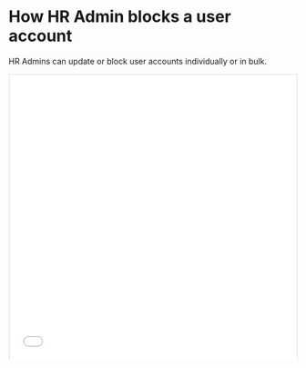 
How HR Admin blocks a user account
==========

HR Admins can update or block user accounts individually or in bulk. 

<p style="border: 2px solid #ebebeb; min-width: 100%; border-bottom: 0 none; height: 501px;"><iframe style="border: 0 none; min-width: 100%" src="//www.iorad.com/player/106915/Self-Service-Portal-Blocking-User-Account?src=iframe" width="100%" height="500px" allowfullscreen="true"></iframe></p><p style="display: none;"><p style="display: none;">As the HR Administrator, go to the&amp;nbsp;&lt;b&gt;&lt;i&gt;Self Service Portal&amp;nbsp;&amp;nbsp;&lt;/i&gt;&lt;/b&gt;on&lt;b&gt;&lt;i&gt;&amp;nbsp;&lt;/i&gt;&lt;/b&gt;the main CiviHR dashboard. This take you to the Self Service Portal Page.&lt;br&gt;&lt;br&gt;Click &lt;b&gt;&lt;i&gt;SELF SERVICE PORTAL&lt;/i&gt;&lt;/b&gt;&lt;br&gt;</p><p style="display: none;">From the Self Service Portal Page, go to the&amp;nbsp;&lt;b&gt;&lt;i&gt;Cog icon&lt;/i&gt;&lt;/b&gt;&amp;nbsp;and click on&amp;nbsp;&lt;b&gt;&lt;i&gt;Manage Users&lt;/i&gt;&lt;/b&gt;&lt;br&gt;</p><p style="display: none;">For this tutorial, we are blocking an individual user. &lt;br&gt;Check the box next to the Username of the staff. Notice that the status is still &apos;active&apos;&lt;br&gt;&lt;b&gt;&lt;i&gt;&lt;br&gt;&lt;/i&gt;&lt;/b&gt;</p><p style="display: none;">Click on the drop down arrow to select from the list of &lt;b&gt;&lt;i&gt;Update Options&lt;/i&gt;&lt;/b&gt;.&lt;br&gt;&lt;br&gt;Choose &apos;&lt;b&gt;&lt;i&gt;Block the selected users&apos;&lt;/i&gt;&lt;/b&gt;</p><p style="display: none;">Click &lt;span class=&quot;&quot;&gt;&lt;i&gt;&lt;b&gt;Update&lt;/b&gt;&lt;/i&gt; to block the selected user.&lt;/span&gt;</p><p style="display: none;">The message;&amp;nbsp;&lt;span class=&quot;&quot;&gt;&lt;i&gt;&lt;b&gt;The update has been performed&amp;nbsp;&amp;nbsp;&lt;/b&gt;&lt;/i&gt;is displayed.&lt;/span&gt;</p><p style="display: none;">Notice that the staff status has been changed to &lt;b&gt;&lt;i&gt;blocked&lt;/i&gt;&lt;/b&gt;&lt;i&gt;&lt;/i&gt;&lt;b&gt;&lt;i&gt;&lt;/i&gt;&lt;/b&gt;&lt;i&gt;&lt;/i&gt;.</p></p>
